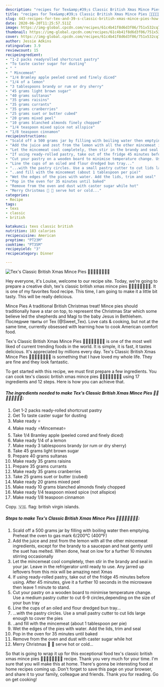```yaml
---
description: "recipes for Tex&amp;#39;s Classic British Xmas Mince Pies 🍲🍎🍋🍷🎄🎅🇬🇧 | how to keep Tex&amp;#39;s Classic British Xmas Mince Pies 🍲🍎🍋🍷🎄🎅🇬🇧"
title: "recipes for Tex&amp;#39;s Classic British Xmas Mince Pies 🍲🍎🍋🍷🎄🎅🇬🇧 | how to keep Tex&amp;#39;s Classic British Xmas Mince Pies 🍲🍎🍋🍷🎄🎅🇬🇧"
slug: 443-recipes-for-tex-and-39-s-classic-british-xmas-mince-pies-how-to-keep-tex-and-39-s-classic-british-xmas-mince-pies
date: 2020-06-20T11:25:57.511Z
image: https://img-global.cpcdn.com/recipes/61c4b41f8d6d3f06/751x532cq70/texs-classic-british-xmas-mince-pies-🍲🍎🍋🍷🎄🎅🇬🇧-recipe-main-photo.jpg
thumbnail: https://img-global.cpcdn.com/recipes/61c4b41f8d6d3f06/751x532cq70/texs-classic-british-xmas-mince-pies-🍲🍎🍋🍷🎄🎅🇬🇧-recipe-main-photo.jpg
cover: https://img-global.cpcdn.com/recipes/61c4b41f8d6d3f06/751x532cq70/texs-classic-british-xmas-mince-pies-🍲🍎🍋🍷🎄🎅🇬🇧-recipe-main-photo.jpg
author: Jessie Adkins
ratingvalue: 3.9
reviewcount: 15
recipeingredient:
- "1-2 packs readyrolled shortcrust pastry"
- "To taste caster sugar for dusting"
- " "
- " Mincemeat"
- "1/4 Bramley apple peeled cored and finely diced"
- "1/4 of a lemon"
- "3 tablespoons brandy or rum or dry sherry"
- "45 grams light brown sugar"
- "40 grams sultanas"
- "35 grams raisins"
- "35 grams currants"
- "35 grams cranberries"
- "25 grams suet or butter cubed"
- "20 grams mixed peel"
- "10 grams blanched almonds finely chopped"
- "1/4 teaspoon mixed spice not allspice"
- "1/8 teaspoon cinnamon"
recipeinstructions:
- "Scald off a 500 grams jar by filling with boiling water then emptying. Preheat the oven to gas mark 6/200°C (400°F)"
- "Add the juice and zest from the lemon with all the other mincemeat ingredients, except for the brandy to a saucepan and heat gently until the suet has melted. When done, heat on low for a further 10 minutes stirring occasionally"
- "Let the mincemeat cool completely, then stir in the brandy and seal in your jar. Leave in the refrigerator until ready to use. Any jarred up leftovers from this mix will be amazing next Xmas"
- "If using ready-rolled pastry, take out of the fridge 45 minutes before using. After 45 minutes, give it a further 10 seconds in the microwave then leave 1 minute to stand."
- "Cut your pastry on a wooden board to minimise temperature change. Use a medium pastry cutter to cut 6-9 circles,depending on the size of your bun tray"
- "Line the cups of an oiled and flour dredged bun tray..."
- "...with the pastry circles. Use a small pastry cutter to cut lids large enough to cover the pies"
- "..and fill with the mincemeat (about 1 tablespoon per pie)"
- "Wet the edges of the pies with water. Add the lids, trim and seal"
- "Pop in the oven for 35 minutes until baked"
- "Remove from the oven and dust with caster sugar while hot"
- "Merry Christmas 🎄 🎅 serve hot or cold..."
categories:
- Recipe
tags:
- texs
- classic
- british

katakunci: texs classic british 
nutrition: 183 calories
recipecuisine: American
preptime: "PT23M"
cooktime: "PT35M"
recipeyield: "3"
recipecategory: Dinner

---
```



![Tex&#39;s Classic British Xmas Mince Pies 🍲🍎🍋🍷🎄🎅🇬🇧](https://img-global.cpcdn.com/recipes/61c4b41f8d6d3f06/751x532cq70/texs-classic-british-xmas-mince-pies-🍲🍎🍋🍷🎄🎅🇬🇧-recipe-main-photo.jpg)

Hey everyone, it's Louise, welcome to our recipe site. Today, we're going to prepare a creative dish, tex&#39;s classic british xmas mince pies 🍲🍎🍋🍷🎄🎅🇬🇧. It is one of my favorites food recipe. This time, I am going to make it a little bit tasty. This will be really delicious.

Mince Pies A traditional British Christmas treat! Mince pies should traditionally have a star on top, to represent the Christmas Star which some believe led the shepherds and Magi to the baby Jesus in Bethlehem. Последние твиты от Tex (@Sweet_Tex). Love cats &amp; cooking, but not at the same time, currently obsessed with learning how to cook American comfort food.

Tex&#39;s Classic British Xmas Mince Pies 🍲🍎🍋🍷🎄🎅🇬🇧 is one of the most well liked of current trending foods in the world. It is simple, it is fast, it tastes delicious. It's appreciated by millions every day. Tex&#39;s Classic British Xmas Mince Pies 🍲🍎🍋🍷🎄🎅🇬🇧 is something that I have loved my whole life. They are fine and they look fantastic.


To get started with this recipe, we must first prepare a few ingredients. You can cook tex&#39;s classic british xmas mince pies 🍲🍎🍋🍷🎄🎅🇬🇧 using 17 ingredients and 12 steps. Here is how you can achieve that.

<!--inarticleads1-->

##### The ingredients needed to make Tex&#39;s Classic British Xmas Mince Pies 🍲🍎🍋🍷🎄🎅🇬🇧:

1. Get 1-2 packs ready-rolled shortcrust pastry
1. Get To taste caster sugar for dusting
1. Make ready  ⭐
1. Make ready  ⭐Mincemeat⭐
1. Take 1/4 Bramley apple (peeled cored and finely diced)
1. Make ready 1/4 of a lemon
1. Make ready 3 tablespoons brandy (or rum or dry sherry)
1. Take 45 grams light brown sugar
1. Prepare 40 grams sultanas
1. Make ready 35 grams raisins
1. Prepare 35 grams currants
1. Make ready 35 grams cranberries
1. Take 25 grams suet or butter (cubed)
1. Make ready 20 grams mixed peel
1. Make ready 10 grams blanched almonds finely chopped
1. Make ready 1/4 teaspoon mixed spice (not allspice)
1. Make ready 1/8 teaspoon cinnamon


Copy. 🇻🇬. flag: british virgin islands. 

<!--inarticleads2-->

##### Steps to make Tex&#39;s Classic British Xmas Mince Pies 🍲🍎🍋🍷🎄🎅🇬🇧:

1. Scald off a 500 grams jar by filling with boiling water then emptying. Preheat the oven to gas mark 6/200°C (400°F)
1. Add the juice and zest from the lemon with all the other mincemeat ingredients, except for the brandy to a saucepan and heat gently until the suet has melted. When done, heat on low for a further 10 minutes stirring occasionally
1. Let the mincemeat cool completely, then stir in the brandy and seal in your jar. Leave in the refrigerator until ready to use. Any jarred up leftovers from this mix will be amazing next Xmas
1. If using ready-rolled pastry, take out of the fridge 45 minutes before using. After 45 minutes, give it a further 10 seconds in the microwave then leave 1 minute to stand.
1. Cut your pastry on a wooden board to minimise temperature change. Use a medium pastry cutter to cut 6-9 circles,depending on the size of your bun tray
1. Line the cups of an oiled and flour dredged bun tray...
1. ...with the pastry circles. Use a small pastry cutter to cut lids large enough to cover the pies
1. ..and fill with the mincemeat (about 1 tablespoon per pie)
1. Wet the edges of the pies with water. Add the lids, trim and seal
1. Pop in the oven for 35 minutes until baked
1. Remove from the oven and dust with caster sugar while hot
1. Merry Christmas 🎄 🎅 serve hot or cold...




So that is going to wrap it up for this exceptional food tex&#39;s classic british xmas mince pies 🍲🍎🍋🍷🎄🎅🇬🇧 recipe. Thank you very much for your time. I'm sure that you will make this at home. There's gonna be interesting food at home recipes coming up. Don't forget to save this page on your browser, and share it to your family, colleague and friends. Thank you for reading. Go on get cooking!
